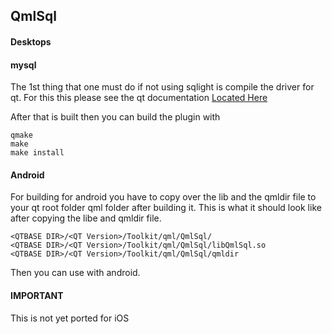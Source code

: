 

## QmlSql



#### Desktops


#### mysql
The 1st thing that one must do if not using sqlight is compile the driver for qt. For this this please see the qt documentation [Located Here ](http://doc.qt.io/qt-5/sql-driver.html#building-the-plugins-manually)


After that is built then you can build the plugin with 

````qmake 
qmake 
make 
make install 
````



#### Android 
For building for android you have to copy over the lib and the qmldir file to your qt root folder qml folder after building it. This is what it should look like after copying the libe and qmldir file.

````
<QTBASE DIR>/<QT Version>/Toolkit/qml/QmlSql/
<QTBASE DIR>/<QT Version>/Toolkit/qml/QmlSql/libQmlSql.so
<QTBASE DIR>/<QT Version>/Toolkit/qml/QmlSql/qmldir
 ````

Then you can use with android. 


#### IMPORTANT 
This is not yet ported for iOS



